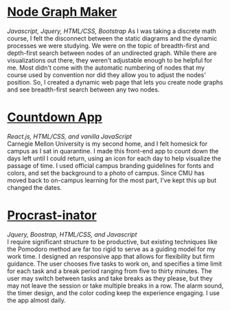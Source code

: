 # [Node Graph Maker](https://meeraray.github.io/node-graphs/)
_Javascript, Jquery, HTML/CSS, Bootstrap_
As I was taking a discrete math course, I felt the disconnect between the static diagrams and the dynamic processes we were studying. We were on the topic of breadth-first and depth-first search between nodes of an undirected graph. While there are visualizations out there, they weren't adjustable enough to be helpful for me. Most didn't come with the automatic numbering of nodes that my course used by convention nor did they allow you to adjust the nodes' position. So, I created a dynamic web page that lets you create node graphs and see breadth-first search between any two nodes.


# [Countdown App](https://meeraray.github.io/countdown/)
_React.js, HTML/CSS, and vanilla JavaScript_  
Carnegie Mellon University is my second home, and I felt homesick for campus as I sat in quarantine. I made this front-end app to count down the days left until I could return, using an icon for each day to help visualize the passage of time. I used official campus branding guidelines for fonts and colors, and set the background to a photo of campus. Since CMU has moved back to on-campus learning for the most part, I've kept this up but changed the dates.


# [Procrast-inator](https://meeraray.github.io/procrast-inator/)
_Jquery, Boostrap, HTML/CSS, and Javascript_  
I require significant structure to be productive, but existing techniques like the Pomodoro method are far too rigid to serve as a guiding model for my work time. I designed an responsive app that allows for flexibility but firm guidance. The user chooses five tasks to work on, and specifies a time limit for each task and a break period ranging from five to thirty minutes. The user may switch between tasks and take breaks as they please, but they may not leave the session or take multiple breaks in a row. The alarm sound, the timer design, and the color coding keep the experience engaging. I use the app almost daily.
